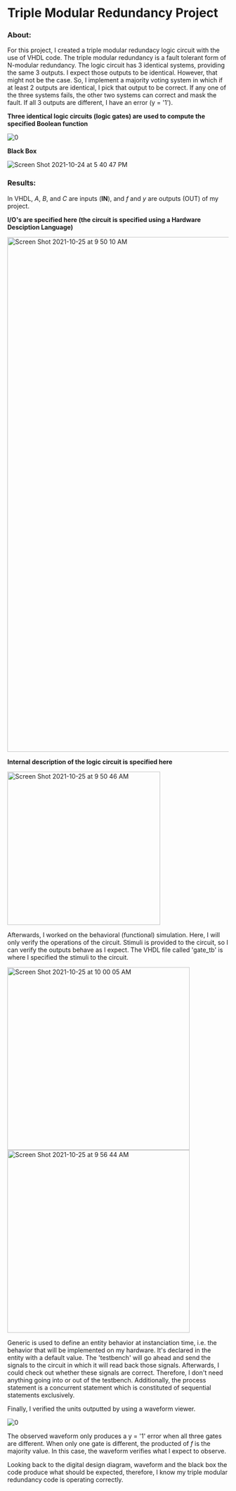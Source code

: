 # Triple Modular Redundancy Project

### About:

For this project, I created a triple modular redundacy logic circuit with the use of VHDL code. The triple modular redundancy is a fault tolerant form of N-modular redundancy. The logic circuit has 3 identical systems, providing the same 3 outputs. I expect those outputs to be identical. However, that might not be the case. So, I implement a majority voting system in which if at least 2 outputs are identical, I pick that output to be correct. If any one of the three systems fails, the other two systems can correct and mask the fault. If all 3 outputs are different, I have an error (y = '1').

**Three identical logic circuits (logic gates) are used to compute the specified Boolean function**

![0](https://user-images.githubusercontent.com/89553126/138616667-b20d5d0b-2a79-4542-9b3c-e912c370cfbf.png)

**Black Box**

 ![Screen Shot 2021-10-24 at 5 40 47 PM](https://user-images.githubusercontent.com/89553126/138615822-4a12f7a6-8682-4701-82ab-35c8b7ceaf35.png)

### Results: 

In VHDL, *A*, *B*, and *C* are inputs (**IN**), and *f* and *y* are outputs (OUT) of my project.

**I/O's are specified here (the circuit is specified using a Hardware Desciption Language)**

<img width="1169" alt="Screen Shot 2021-10-25 at 9 50 10 AM" src="https://user-images.githubusercontent.com/89553126/138718445-732f9125-b26d-4ebb-9b4b-03ad42429fe2.png">

**Internal description of the logic circuit is specified here**

 <img width="348" alt="Screen Shot 2021-10-25 at 9 50 46 AM" src="https://user-images.githubusercontent.com/89553126/138718484-54c1d327-92da-4f2b-9d85-c438f8acf98b.png">

Afterwards, I worked on the behavioral (functional) simulation. Here, I will only verify the operations of the circuit. Stimuli is provided to the circuit, so I can verify the outputs behave as I expect. The VHDL file called 'gate_tb' is where I specified the stimuli to the circuit.

<img width="415" alt="Screen Shot 2021-10-25 at 10 00 05 AM" src="https://user-images.githubusercontent.com/89553126/138720155-b2b10ec4-c960-4164-adc8-2e25602ea236.png">
 
<img width="415" alt="Screen Shot 2021-10-25 at 9 56 44 AM" src="https://user-images.githubusercontent.com/89553126/138719535-ed4e7cc9-4463-4f28-8f2b-545de7c6af61.png">

Generic is used to define an entity behavior at instanciation time, i.e. the behavior that will be implemented on my hardware. It's declared in the entity with a default value. The 'testbench' will go ahead and send the signals to the circuit in which it will read back those signals. Afterwards, I could check out whether these signals are correct. Therefore, I don't need anything going into or out of the testbench. Additionally, the process statement is a concurrent statement which is constituted of sequential statements exclusively.

Finally, I verified the units outputted by using a waveform viewer.
 
![0](https://user-images.githubusercontent.com/89553126/138616993-07a744f5-e5c8-4010-8d69-e0592745aa58.png)

The observed waveform only produces a y = '1' error when all three gates are different. When only one gate is different, the producted of *f* is the majority value. In this case, the waveform verifies what I expect to observe.   

Looking back to the digital design diagram, waveform and the black box the code produce what should be expected, therefore, I know my triple modular redundancy code is operating correctly.
